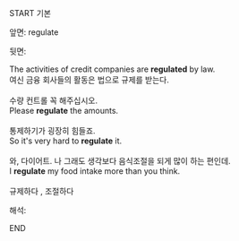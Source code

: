 START
기본

앞면:
regulate


뒷면:
<div><div>The activities of credit companies are <b>regulated</b> by law. </div><div>여신 금융 회사들의 활동은 법으로 규제를 받는다.<br><br>수량 컨트롤 꼭 해주십시오.</div></div><div>Please <strong>regulate</strong> the amounts.<br><br><div><div>통제하기가 굉장히 힘들죠.</div></div><div>So it's very hard to <strong>regulate</strong> it.<br><br><div><div>와, 다이어트. 나 그래도 생각보다 음식조절을 되게 많이 하는 편인데.</div></div><div>I <strong>regulate</strong> my food intake more than you think.<br><br>규제하다 , 조절하다</div></div></div>


해석:

END